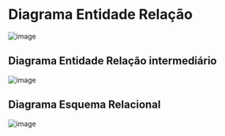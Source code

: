 # Diagrama Entidade Relação

![image](https://github.com/tads-cnat/qajuda/assets/104863215/d499f5f1-e43f-43cf-9dbe-856bfba16cd6)

## Diagrama Entidade Relação intermediário

![image](https://github.com/tads-cnat/qajuda/assets/112009958/ee36f60e-d79d-4ccc-833b-baf7fb0e00b4)

## Diagrama Esquema Relacional

![image](https://github.com/tads-cnat/qajuda/assets/104863215/2239996b-bdef-4860-9e89-49fd99936d5d)

